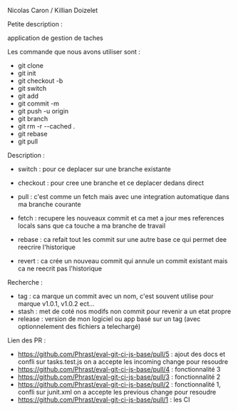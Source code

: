 Nicolas Caron / Killian Doizelet

Petite description :

application de gestion de taches


Les commande que nous avons utiliser sont :

- git clone 
- git init
- git checkout -b
- git switch
- git add
- git commit -m
- git push -u origin
- git branch
- git rm -r --cached .  
- git rebase
- git pull

Description :

- switch : pour ce deplacer sur une branche existante
- checkout : pour cree une branche et ce deplacer dedans direct

- pull : c'est comme un fetch mais avec une integration automatique dans ma branche courante
- fetch : recupere les nouveaux commit et ca met a jour mes references locals sans que ca touche a ma branche de travail

- rebase : ca refait tout les commit sur une autre base ce qui permet dee reecrire l'historique
- revert : ca crée un nouveau commit qui annule un commit existant mais ca ne reecrit pas l'historique

Recherche :

- tag : ca marque un commit avec un nom, c'est souvent utilise pour marque v1.0.1, v1.0.2 ect...
- stash : met de coté nos modifs non commit pour revenir a un etat propre
- release : version de mon logiciel ou app basé sur un tag (avec optionnelement des fichiers a telechargé)


Lien des PR :
- https://github.com/Phrast/eval-git-ci-js-base/pull/5 : ajout des docs et confli sur tasks.test.js on a accepte les incoming change pour resoudre
- https://github.com/Phrast/eval-git-ci-js-base/pull/4 : fonctionnalité 3
- https://github.com/Phrast/eval-git-ci-js-base/pull/3 : fonctionnalité 2
- https://github.com/Phrast/eval-git-ci-js-base/pull/2 : fonctionnalité 1, confli sur junit.xml on a accepte les previous change pour resoudre
- https://github.com/Phrast/eval-git-ci-js-base/pull/1 : les CI